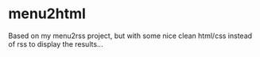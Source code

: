 # menu2html
Based on my menu2rss project, but with some nice clean html/css instead of rss to display the results...
